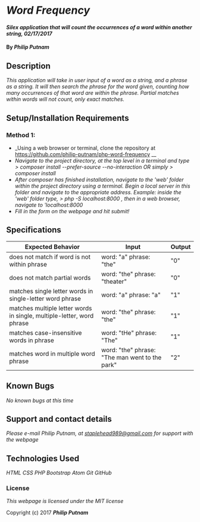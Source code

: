 # _Word Frequency_

#### _Silex application that will count the occurrences of a word within another string, 02/17/2017_

#### By _**Philip Putnam**_

## Description

_This application will take in user input of a word as a string, and a phrase as a string. It will then search the phrase for the word given, counting how many occurrences of that word are within the phrase. Partial matches within words will not count, only exact matches._

## Setup/Installation Requirements

### Method 1:
* _Using a web browser or terminal, clone the repository at https://github.com/philip-putnam/php-word-frequency __
* _Navigate to the project directory, at the top level in a terminal and type > composer install --prefer-source --no-interaction OR simply > composer install_
* _After composer has finished installation, navigate to the 'web' folder within the project directory using a terminal. Begin a local server in this folder and navigate to the appropriate address. Example: inside the 'web' folder type, > php -S localhost:8000 , then in a web browser, navigate to 'localhost:8000_
* _Fill in the form on the webpage and hit submit!_

## Specifications

| Expected Behavior | Input | Output |
| ----------------- | ----- | ------ |
| does not match if word is not within phrase | word: "a" phrase: "the" | "0" |
| does not match partial words | word: "the" phrase: "theater" | "0" |
| matches single letter words in single-letter word phrase | word: "a" phrase: "a" | "1" |
| matches multiple letter words in single, multiple-letter, word phrase | word: "the" phrase: "the" | "1" |
| matches case-insensitive words in phrase | word: "tHe" phrase: "The" | "1" |
| matches word in multiple word phrase | word: "the" phrase: "The man went to the park" | "2" |

## Known Bugs

_No known bugs at this time_

## Support and contact details

_Please e-mail Philip Putnam, at staplehead989@gmail.com for support with the webpage_

## Technologies Used

_HTML_
_CSS_
_PHP_
_Bootstrap_
_Atom_
_Git_
_GitHub_

### License

*This webpage is licensed under the MIT license*

Copyright (c) 2017 **_Philip Putnam_**
